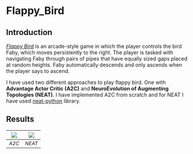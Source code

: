 # Flappy_Bird

## Introduction

[*Flappy Bird*](https://en.wikipedia.org/wiki/Flappy_Bird)  is an arcade-style game in which the player controls the bird Faby, which moves persistently to the right. The player is tasked with navigating Faby through pairs of pipes that have equally sized gaps placed at random heights. Faby automatically descends and only ascends when the player says to ascend.

I have used two different approaches to play flappy bird. One with **Advantage Actor Critic (A2C)** and **NeuroEvolution of Augmenting Topologies (NEAT)**. I have implemented A2C from scratch and for NEAT I have used [neat-python](https://pypi.org/project/neat-python/) library.

## Results

| <div align="center"><img src="images/a2c.gif"/></div> | <div align="center"><img src="images/neat.gif"/></div> |
| ----------------------------------------------------- | ------------------------------------------------------ |
| <div align="center"><small><i>A2C</i></small></div>   | <div align="center"><small><i>NEAT</i></small></div>   |

